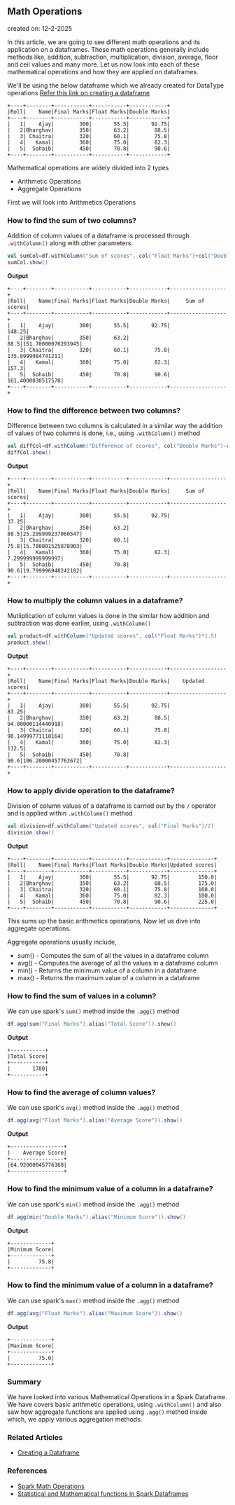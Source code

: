 ## Math Operations 

created on: 12-2-2025

In this article, we are going to see different math operations and its application on a dataframes.
These math operations generally include methods like, addition, subtraction, multiplication, division, average, floor and ceil values and many more.
Let us now look into each of these mathematical operations and how they are applied on dataframes.

We'll be using the below dataframe which we already created for DataType operations [Refer this link on creating a dataframe](dataframe.md)

```text
+----+--------+-----------+-----------+------------+
|Roll|    Name|Final Marks|Float Marks|Double Marks|
+----+--------+-----------+-----------+------------+
|   1|    Ajay|        300|       55.5|       92.75|
|   2|Bharghav|        350|       63.2|        88.5|
|   3| Chaitra|        320|       60.1|        75.8|
|   4|   Kamal|        360|       75.0|        82.3|
|   5|  Sohaib|        450|       70.8|        90.6|
+----+--------+-----------+-----------+------------+
```
Mathematical operations are widely divided into 2 types
- Arithmetic Operations
- Aggregate Operations

First we will look into Arithmetics Operations
### How to find the sum of two columns?
Addition of column values of a dataframe is processed through `.withColumn()` along with other parameters.
```scala
val sumCol=df.withColumn("Sum of scores", col("Float Marks")+col("Double Marks"))
sumCol.show()
```
**Output**
```text
+----+--------+-----------+-----------+------------+------------------+
|Roll|    Name|Final Marks|Float Marks|Double Marks|     Sum of scores|
+----+--------+-----------+-----------+------------+------------------+
|   1|    Ajay|        300|       55.5|       92.75|            148.25|
|   2|Bharghav|        350|       63.2|        88.5|151.70000076293945|
|   3| Chaitra|        320|       60.1|        75.8| 135.8999984741211|
|   4|   Kamal|        360|       75.0|        82.3|             157.3|
|   5|  Sohaib|        450|       70.8|        90.6| 161.4000030517578|
+----+--------+-----------+-----------+------------+------------------+
```
### How to find the difference between two columns?
Difference between two columns is calculated in a similar way the addition of values of two columns is done, i.e., using `.withColumn()` method
```scala
val diffCol=df.withColumn("Difference of scores", col("Double Marks")-col("Float Marks"))
diffCol.show()
```
**Output** 
```text
+----+--------+-----------+-----------+------------+------------------+
|Roll|    Name|Final Marks|Float Marks|Double Marks|     Sum of scores|
+----+--------+-----------+-----------+------------+------------------+
|   1|    Ajay|        300|       55.5|       92.75|             37.25|
|   2|Bharghav|        350|       63.2|        88.5|25.299999237060547|
|   3| Chaitra|        320|       60.1|        75.8|15.700001525878903|
|   4|   Kamal|        360|       75.0|        82.3| 7.299999999999997|
|   5|  Sohaib|        450|       70.8|        90.6|19.799996948242182|
+----+--------+-----------+-----------+------------+------------------+
```
### How to multiply the column values in a dataframe?
Mutliplication of column values is done in the similar how addition and subtraction was done earlier, using `.withColumn()`
```scala
val product=df.withColumn("Updated scores", col("Float Marks")*1.5)
product.show()
```
**Output**
```text
+----+--------+-----------+-----------+------------+------------------+
|Roll|    Name|Final Marks|Float Marks|Double Marks|    Updated scores|
+----+--------+-----------+-----------+------------+------------------+
|   1|    Ajay|        300|       55.5|       92.75|             83.25|
|   2|Bharghav|        350|       63.2|        88.5| 94.80000114440918|
|   3| Chaitra|        320|       60.1|        75.8| 90.14999771118164|
|   4|   Kamal|        360|       75.0|        82.3|             112.5|
|   5|  Sohaib|        450|       70.8|        90.6|106.20000457763672|
+----+--------+-----------+-----------+------------+------------------+
```
### How to apply divide operation to the dataframe?
Division of column values of a dataframe is carried out by the `/` operator and is applied within `.withColumn()` method
```scala
val division=df.withColumn("Updated scores", col("Final Marks")/2)
division.show()
```
**Output**
```text
+----+--------+-----------+-----------+------------+--------------+
|Roll|    Name|Final Marks|Float Marks|Double Marks|Updated scores|
+----+--------+-----------+-----------+------------+--------------+
|   1|    Ajay|        300|       55.5|       92.75|         150.0|
|   2|Bharghav|        350|       63.2|        88.5|         175.0|
|   3| Chaitra|        320|       60.1|        75.8|         160.0|
|   4|   Kamal|        360|       75.0|        82.3|         180.0|
|   5|  Sohaib|        450|       70.8|        90.6|         225.0|
+----+--------+-----------+-----------+------------+--------------+
```
This sums up the basic arithmetics operations, Now let us dive into aggregate operations.

Aggregate operations usually include, 
- sum() - Computes the sum of all the values in a dataframe column
- avg() - Computes the average of all the values in a dataframe column
- min() - Returns the minimum value of a column in a dataframe
- max() - Returns the maximum value of a column in a dataframe

### How to find the sum of values in a column?
We can use spark's `sum()` method inside the `.agg()` method 
```scala
df.agg(sum("Final Marks").alias("Total Score")).show()
```
**Output**
```text
+-----------+
|Total Score|
+-----------+
|       1780|
+-----------+
```
### How to find the average of column values?
We can use spark's `avg()` method inside the `.agg()` method
```scala
df.agg(avg("Float Marks").alias("Average Score")).show()
```
**Output**
```text
+-----------------+
|    Average Score|
+-----------------+
|64.92000045776368|
+-----------------+
```
### How to find the minimum value of a column in a dataframe?
We can use spark's `min()` method inside the `.agg()` method
```scala
df.agg(min("Double Marks").alias("Minimum Score")).show()
```
**Output**
```text
+-------------+
|Minimum Score|
+-------------+
|         75.8|
+-------------+
```
### How to find the minimum value of a column in a dataframe?
We can use spark's `max()` method inside the `.agg()` method
```scala
df.agg(avg("Float Marks").alias("Maximum Score")).show()
```
**Output**
```text
+-------------+
|Maximum Score|
+-------------+
|         75.0|
+-------------+
```
### Summary
We have looked into various Mathematical Operations in a Spark Dataframe. We have covers basic arithmetic operations, using `.withColumn()`
and also saw how aggregate functions are applied using `.agg()` method inside which, we apply various aggregation methods.

### Related Articles
- [Creating a Dataframe](dataframe.md)

### References
- [Spark Math Operations](https://spark.apache.org/docs/latest/api/python/reference/pyspark.sql/functions.html#math-functions)
- [Statistical and Mathematical functions in Spark Dataframes](https://www.databricks.com/blog/2015/06/02/statistical-and-mathematical-functions-with-dataframes-in-spark.html)
